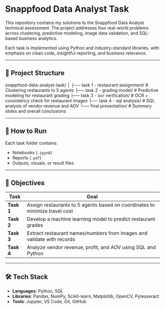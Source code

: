 # Snappfood Data Analyst Task

This repository contains my solutions to the Snappfood Data Analyst technical assessment. The project addresses four real-world problems across clustering, predictive modeling, image data validation, and SQL-based business analytics.

Each task is implemented using Python and industry-standard libraries, with emphasis on clean code, insightful reporting, and business relevance.

---

## 📁 Project Structure

snappfood-data-analyst-task/
│
├── task 1 - restaurant assignment/   # Clustering restaurants to 5 agents
├── task 2 - grading model/           # Predictive modeling for restaurant grading
├── task 3 - ocr verification/        # OCR + consistency check for restaurant images
├── task 4 - sql analysis/            # SQL analysis of vendor revenue and AOV
└── final presentation/               # Summary slides and overall conclusions

---

## 🚀 How to Run

Each task folder contains:
- Notebooks (`.ipynb`)
- Reports (`.pdf`)
- Outputs, visuals, or result files

---

## 🧠 Objectives

| Task       | Goal                                                                        |
| ---------- | --------------------------------------------------------------------------- |
| **Task 1** | Assign restaurants to 5 agents based on coordinates to minimize travel cost |
| **Task 2** | Develop a machine learning model to predict restaurant grades               |
| **Task 3** | Extract restaurant names/numbers from images and validate with records      |
| **Task 4** | Analyze vendor revenue, profit, and AOV using SQL and Python                |

---

## 🛠️ Tech Stack

* **Languages**: Python, SQL
* **Libraries**: Pandas, NumPy, Scikit-learn, Matplotlib, OpenCV, Pytesseract
* **Tools**: Jupyter, VS Code, Git, GitHub
